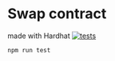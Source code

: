# Swap contract
made with Hardhat
[![tests](https://github.com/dismedia/swap/actions/workflows/manual.yml/badge.svg)](https://github.com/dismedia/swap/actions/workflows/manual.yml)

```npm run test```
